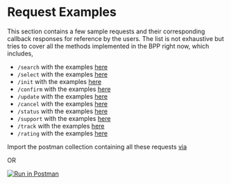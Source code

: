 # Request Examples

This section contains a few sample requests and their corresponding callback responses for reference by the users.
The list is not exhaustive but tries to cover all the methods implemented in the BPP right now, which includes,

- `/search` with the examples [here](./search/)
- `/select` with the examples [here](./select/)
- `/init` with the examples [here](./init/)
- `/confirm` with the examples [here](./confirm/)
- `/update` with the examples [here](./update/)
- `/cancel` with the examples [here](./cancel/)
- `/status` with the examples [here](./status/)
- `/support` with the examples [here](./support/)
- `/track` with the examples [here](./track/)
- `/rating` with the examples [here](./rating/)


Import the postman collection containing all these requests [via](https://api.postman.com/collections/18245860-16b4194b-1f01-4e27-90f3-7fee161e53b8?access_key=PMAT-01GQYWNCV3D98T9TMN9NJ53YJ4)

OR

[![Run in Postman](https://run.pstmn.io/button.svg)](https://god.gw.postman.com/run-collection/18245860-16b4194b-1f01-4e27-90f3-7fee161e53b8?action=collection%2Ffork&collection-url=entityId%3D18245860-16b4194b-1f01-4e27-90f3-7fee161e53b8%26entityType%3Dcollection%26workspaceId%3Db456aa14-4936-4ddb-b5ae-5ced0a8ab56a)